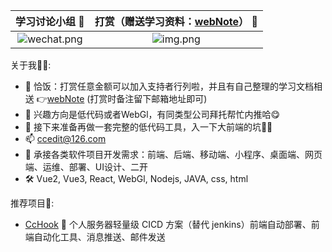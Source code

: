 
|                                                        学习讨论小组 🍻                                                         |                                                打赏（赠送学习资料：[webNote](https://github.com/Cc-Edit/webNote)） :confetti_ball:                                                 | 
|:-----------------------------------------------------------------------------------------------------------------------:|:-----------------------------------------------------------------------------------------------------------------------------------------------------------------------:| 
| ![wechat.png](https://static.sisjs.com/images/WeChatGroup.png?V=4) |                                                           ![img.png](https://static.sisjs.com/images/img.png)                                                           |

<!--
**adminV/adminV** is a ✨ _special_ ✨ repository because its `README.md` (this file) appears on your GitHub profile.

Here are some ideas to get you started:

- 🔭 I’m currently working on ...
- 🌱 I’m currently learning ...
- 👯 I’m looking to collaborate on ...
- 🤔 I’m looking for help with ...
- 💬 Ask me about ...
- 📫 How to reach me: ...
- 😄 Pronouns: ...
- ⚡ Fun fact: ...
-->


关于我👷🏼:
- 🎁 恰饭：打赏任意金额可以加入支持者行列啦，并且有自己整理的学习文档相送 👉[webNote](https://github.com/Cc-Edit/webNote) (打赏时备注留下邮箱地址即可)
- 💼 兴趣方向是低代码或者WebGl，有同类型公司拜托帮忙内推哈😋
- 🔭 接下来准备再做一套完整的低代码工具，入一下大前端的坑💪🏻
- 📫 ccedit@126.com
- 📢 承接各类软件项目开发需求：前端、后端、移动端、小程序、桌面端、网页端、运维、部署、UI设计、二开
- 🛠️ Vue2, Vue3, React, WebGl, Nodejs, JAVA, css, html

推荐项目💖:
- [CcHook](https://github.com/Cc-Edit/CcHook) 🚀 个人服务器轻量级 CICD 方案（替代 jenkins）前端自动部署、前端自动化工具、消息推送、邮件发送

